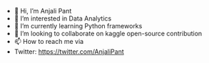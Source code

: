- 👋 Hi, I’m Anjali Pant
- 👀 I’m interested in Data Analytics
- 🌱 I’m currently learning Python frameworks
- 💞️ I’m looking to collaborate on kaggle open-source contribution
- 📫 How to reach me via
- Twitter: https://twitter.com/AnjaliPant

<!---
hanabi10/hanabi10 is a ✨ special ✨ repository because its `README.md` (this file) appears on your GitHub profile.
You can click the Preview link to take a look at your changes.
--->
